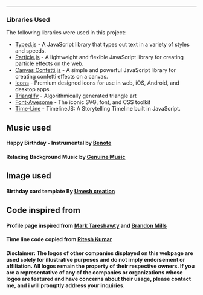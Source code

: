 
---
### Libraries Used

The following libraries were used in this project:

- [Typed.js](https://github.com/mattboldt/typed.js/) - A JavaScript library that types out text in a variety of styles and speeds.
- [Particle.js](https://github.com/VincentGarreau/particles.js/) - A lightweight and flexible JavaScript library for creating particle effects on the web.
- [Canvas Confetti.js](https://github.com/catdad/canvas-confetti) - A simple and powerful JavaScript library for creating confetti effects on a canvas.
- [Icons](https://ionic.io/ionicons) - Premium designed icons for use in web, iOS, Android, and desktop apps.
- [Trianglify](https://github.com/qrohlf/trianglify) - Algorithmically generated triangle art
- [Font-Awesome](https://github.com/FortAwesome/Font-Awesome) - The iconic SVG, font, and CSS toolkit
- [Time-Line](https://github.com/NUKnightLab/TimelineJS) - TimelineJS: A Storytelling Timeline built in JavaScript.

## Music used 
#### Happy Birthday - Instrumental by [Benote](https://www.youtube.com/watch?v=57jZJ2QpKRg&t=0)
#### Relaxing Background Music by  [Genuine Music](https://www.youtube.com/watch?v=PUyg3qizApw&t=0)

## Image used
#### Birthday card template By [Umesh creation](https://in.pinterest.com/pin/599330662950611760/)

## Code inspired from
#### Profile page inspired from [Mark Tareshawty](https://github.com/btmills/tarebyte.github.io) and [Brandon Mills](https://github.com/btmills)
#### Time line code copied from [Ritesh Kumar](https://codepen.io/ritz078)
#### Disclaimer: The logos of other companies displayed on this webpage are used solely for illustrative purposes and do not imply endorsement or affiliation. All logos remain the property of their respective owners. If you are a representative of any of the companies or organizations whose logos are featured and have concerns about their usage, please contact me, and i will promptly address your inquiries.